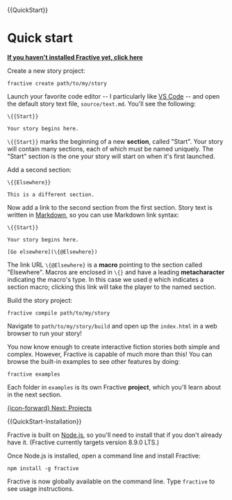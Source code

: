 {{QuickStart}}

# Quick start

[**If you haven't installed Fractive yet, click here**]({@QuickStart-Installation:inline})

Create a new story project:

	fractive create path/to/my/story

Launch your favorite code editor -- I particularly like [VS Code](https://code.visualstudio.com) -- and open the default story text file, `source/text.md`. You'll see the following:

	\{{Start}}

	Your story begins here.

`\{{Start}}` marks the beginning of a new **section**, called "Start". Your story will contain many sections, each of which must be named uniquely. The "Start" section is the one your story will start on when it's first launched.

Add a second section:

	\{{Elsewhere}}

	This is a different section.

Now add a link to the second section from the first section. Story text is written in [Markdown](https://github.com/adam-p/markdown-here/wiki/Markdown-Cheatsheet), so you can use Markdown link syntax:

	\{{Start}}

	Your story begins here.

	[Go elsewhere](\{@Elsewhere})

The link URL `\{@Elsewhere}` is a **macro** pointing to the section called "Elsewhere". Macros are enclosed in `\{}` and have a leading **metacharacter** indicating the macro's type. In this case we used `@` which indicates a section macro; clicking this link will take the player to the named section.

Build the story project:

	fractive compile path/to/my/story

Navigate to `path/to/my/story/build` and open up the `index.html` in a web browser to run your story!

You now know enough to create interactive fiction stories both simple and complex. However, Fractive is capable of much more than this! You can browse the built-in examples to see other features by doing:

	fractive examples

Each folder in `examples` is its own Fractive **project**, which you'll learn about in the next section.

[{icon-forward} Next: Projects]({@Projects-Intro})

{{QuickStart-Installation}}

Fractive is built on [Node.js](https://nodejs.org), so you'll need to install that if you don't already have it. (Fractive currently targets version 8.9.0 LTS.)

Once Node.js is installed, open a command line and install Fractive:

	npm install -g fractive

Fractive is now globally available on the command line. Type `fractive` to see usage instructions.
